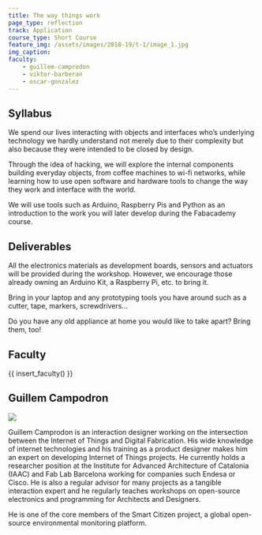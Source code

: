 ```yaml
---
title: The way things work
page_type: reflection
track: Application
course_type: Short Course
feature_img: /assets/images/2018-19/t-1/image_1.jpg
img_caption: 
faculty: 
    - guillem-camprodon
    - viktor-barberan
    - oscar-gonzalez
---
```


## Syllabus

We spend our lives interacting with objects and interfaces who’s underlying technology we hardly understand not merely due to their complexity but also because they were intended to be closed by design.

Through the idea of hacking, we will explore the internal components building everyday objects, from coffee machines to wi-fi networks, while learning how to use open software and hardware tools to change the way they work and interface with the world.

We will use tools such as Arduino, Raspberry Pis and Python as an introduction to the work you will later develop during the Fabacademy course.

## Deliverables

All the electronics materials as development boards, sensors and actuators will be provided during the workshop. However, we encourage those already owning an Arduino Kit, a Raspberry Pi, etc. to bring it.

Bring in your laptop and any prototyping tools you have around such as a cutter, tape, markers, screwdrivers…

Do you have any old appliance at home you would like to take apart? Bring them, too!

## Faculty

{{ insert_faculty() }}


## Guillem Campodron

![](../../../../assets/images/faculty_photos/guillem_camprodon.jpg)

Guillem Camprodon is an interaction designer working on the intersection between the Internet of Things and Digital Fabrication.
His wide knowledge of internet technologies and his training as a product designer makes him an expert on developing Internet of Things projects. He currently holds a researcher position at the Institute for Advanced Architecture of Catalonia (IAAC) and Fab Lab Barcelona working for companies such Endesa or Cisco. He is also a regular advisor for many projects as a tangible interaction expert and he regularly teaches workshops on open-source electronics and programming for Architects and Designers.

He is one of the core members of the Smart Citizen project, a global open-source environmental monitoring platform.
